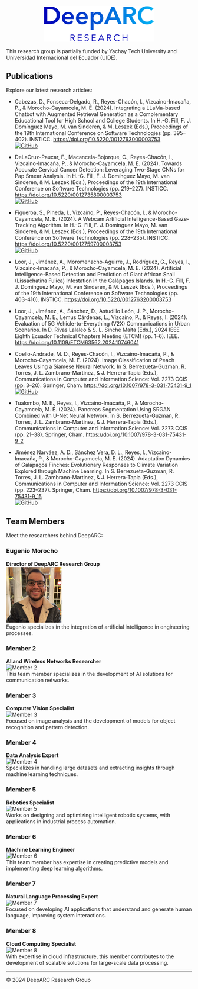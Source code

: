 <p align="center">
  <img src="images/logo.png" alt="DeepARC Logo" width="300">
</p>

This research group is partially funded by Yachay Tech University and Universidad Internacional del Ecuador (UIDE).

## Publications

Explore our latest research articles:

- Cabezas, D., Fonseca-Delgado, R., Reyes-Chacón, I., Vizcaino-Imacaña, P., & Morocho-Cayamcela, M. E. (2024). Integrating a LLaMa-based Chatbot with Augmented Retrieval Generation as a Complementary Educational Tool for High School and College Students. In H.-G. Fill, F. J. Domínguez Mayo, M. van Sinderen, & M. Leszek (Eds.), Proceedings of the 19th International Conference on Software Technologies (pp. 395–402). INSTICC. https://doi.org/10.5220/0012763000003753   
[![GitHub](https://img.shields.io/badge/Download-GitHub-blue?style=flat&logo=github)](https://github.com/Zethearc/LLAMA_2-EDUAI)

- DeLaCruz-Paucar, F., Macancela-Bojorque, C., Reyes-Chacón, I., Vizcaino-Imacaña, P., & Morocho-Cayamcela, M. E. (2024). Towards Accurate Cervical Cancer Detection: Leveraging Two-Stage CNNs for Pap Smear Analysis. In H.-G. Fill, F. J. Domínguez Mayo, M. van Sinderen, & M. Leszek (Eds.), Proceedings of the 19th International Conference on Software Technologies (pp. 219–227). INSTICC. https://doi.org/10.5220/0012735800003753  
[![GitHub](https://img.shields.io/badge/Download-GitHub-blue?style=flat&logo=github)]([https://github.com/Zethearc/LLAMA_2-EDUAI](https://github.com/CarlosJMB/Analysis-of-Cytology-Pap-Smear-Images-Using-Two-Stage-CNNS-))  

- Figueroa, S., Pineda, I., Vizcaíno, P., Reyes-Chacón, I., & Morocho-Cayamcela, M. E. (2024). A Webcam Artificial Intelligence-Based Gaze-Tracking Algorithm. In H.-G. Fill, F. J. Domínguez Mayo, M. van Sinderen, & M. Leszek (Eds.), Proceedings of the 19th International Conference on Software Technologies (pp. 228–235). INSTICC. https://doi.org/10.5220/0012759700003753  
[![GitHub](https://img.shields.io/badge/Download-GitHub-blue?style=flat&logo=github)]([https://github.com/Zethearc/LLAMA_2-EDUAI](https://github.com/SaulFigue/Gaze-tracking-pipeline.git))

- Loor, J., Jiménez, A., Moromenacho-Aguirre, J., Rodríguez, G., Reyes, I., Vizcaino-Imacaña, P., & Morocho-Cayamcela, M. E. (2024). Artificial Intelligence-Based Detection and Prediction of Giant African Snail (Lissachatina Fulica) Infestation in the Galápagos Islands. In H.-G. Fill, F. J. Domínguez Mayo, M. van Sinderen, & M. Leszek (Eds.), Proceedings of the 19th International Conference on Software Technologies (pp. 403–410). INSTICC. https://doi.org/10.5220/0012763200003753

- Loor, J., Jiménez, A., Sánchez, D., Astudillo León, J. P., Morocho-Cayamcela, M. E., Lemus Cárdenas, L., Vizcaino, P., & Reyes, I. (2024). Evaluation of 5G Vehicle-to-Everything (V2X) Communications in Urban Scenarios. In D. Rivas Lalaleo & S. L. Sinche Maita (Eds.), 2024 IEEE Eighth Ecuador Technical Chapters Meeting (ETCM) (pp. 1–6). IEEE. https://doi.org/10.1109/ETCM63562.2024.10746041

- Coello-Andrade, M. D., Reyes-Chacón, I., Vizcaino-Imacaña, P., & Morocho-Cayamcela, M. E. (2024). Image Classification of Peach Leaves Using a Siamese Neural Network. In S. Berrezueta-Guzman, R. Torres, J. L. Zambrano-Martinez, & J. Herrera-Tapia (Eds.), Communications in Computer and Information Science: Vol. 2273 CCIS (pp. 3–20). Springer, Cham. https://doi.org/10.1007/978-3-031-75431-9_1  
[![GitHub](https://img.shields.io/badge/Download-GitHub-blue?style=flat&logo=github)](https://github.com/Mateo-Coello/Siamese-Convolutional-Neural-Network)

- Tualombo, M. E., Reyes, I., Vizcaino-Imacaña, P., & Morocho-Cayamcela, M. E. (2024). Pancreas Segmentation Using SRGAN Combined with U-Net Neural Network. In S. Berrezueta-Guzman, R. Torres, J. L. Zambrano-Martinez, & J. Herrera-Tapia (Eds.), Communications in Computer and Information Science: Vol. 2273 CCIS (pp. 21–38). Springer, Cham. https://doi.org/10.1007/978-3-031-75431-9_2  

- Jiménez Narváez, A. D., Sánchez Vera, D. L., Reyes, I., Vizcaino-Imacaña, P., & Morocho-Cayamcela, M. E. (2024). Adaptation Dynamics of Galápagos Finches: Evolutionary Responses to Climate Variation Explored through Machine Learning. In S. Berrezueta-Guzman, R. Torres, J. L. Zambrano-Martinez, & J. Herrera-Tapia (Eds.), Communications in Computer and Information Science: Vol. 2273 CCIS (pp. 223–237). Springer, Cham. https://doi.org/10.1007/978-3-031-75431-9_15  
[![GitHub](https://img.shields.io/badge/Download-GitHub-blue?style=flat&logo=github)](https://github.com/arijimenez/Galapagos-Finches-Adaptation-Climate-Evolution-Analyzed-via-Machine-Learning)

## Team Members

Meet the researchers behind DeepARC:

### Eugenio Morocho
**Director of DeepARC Research Group**  
<img src="images/eugenio.jpg" alt="Eugenio" width="150">  
Eugenio specializes in the integration of artificial intelligence in engineering processes.

### Member 2
**AI and Wireless Networks Researcher**  
![Member 2](member2.jpg)  
This team member specializes in the development of AI solutions for communication networks.

### Member 3
**Computer Vision Specialist**  
![Member 3](member3.jpg)  
Focused on image analysis and the development of models for object recognition and pattern detection.

### Member 4
**Data Analysis Expert**  
![Member 4](member4.jpg)  
Specializes in handling large datasets and extracting insights through machine learning techniques.

### Member 5
**Robotics Specialist**  
![Member 5](member5.jpg)  
Works on designing and optimizing intelligent robotic systems, with applications in industrial process automation.

### Member 6
**Machine Learning Engineer**  
![Member 6](member6.jpg)  
This team member has expertise in creating predictive models and implementing deep learning algorithms.

### Member 7
**Natural Language Processing Expert**  
![Member 7](member7.jpg)  
Focused on developing AI applications that understand and generate human language, improving system interactions.

### Member 8
**Cloud Computing Specialist**  
![Member 8](member8.jpg)  
With expertise in cloud infrastructure, this member contributes to the development of scalable solutions for large-scale data processing.

---

&copy; 2024 DeepARC Research Group
